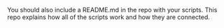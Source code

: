 You should also include a README.md in the repo with your scripts. This repo explains how all of the scripts work and how they are connected.  
